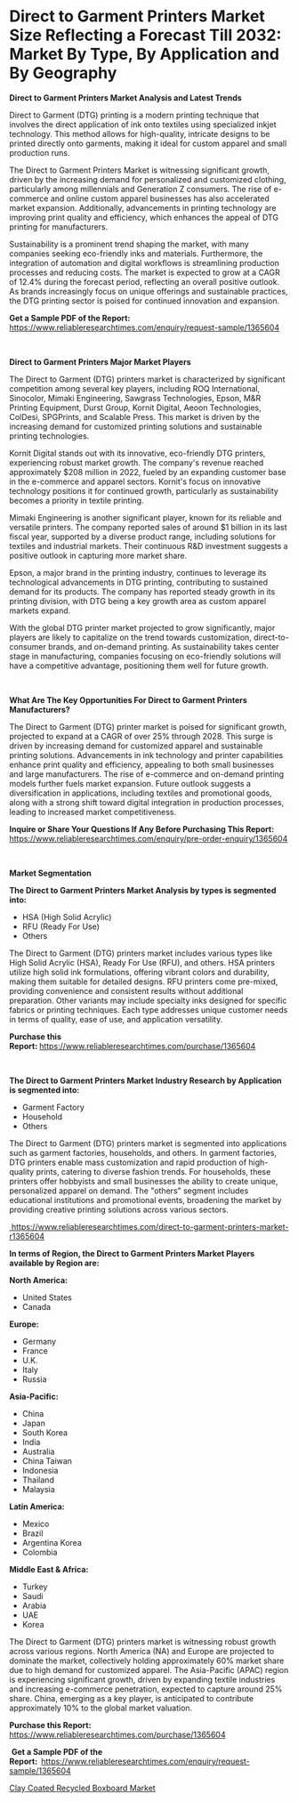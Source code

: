 <p><h1>Direct to Garment Printers Market Size Reflecting a Forecast Till 2032: Market By Type, By Application and By Geography</h1></p><p><strong>Direct to Garment Printers Market Analysis and Latest Trends</strong></p>
<p><p>Direct to Garment (DTG) printing is a modern printing technique that involves the direct application of ink onto textiles using specialized inkjet technology. This method allows for high-quality, intricate designs to be printed directly onto garments, making it ideal for custom apparel and small production runs. </p><p>The Direct to Garment Printers Market is witnessing significant growth, driven by the increasing demand for personalized and customized clothing, particularly among millennials and Generation Z consumers. The rise of e-commerce and online custom apparel businesses has also accelerated market expansion. Additionally, advancements in printing technology are improving print quality and efficiency, which enhances the appeal of DTG printing for manufacturers.</p><p>Sustainability is a prominent trend shaping the market, with many companies seeking eco-friendly inks and materials. Furthermore, the integration of automation and digital workflows is streamlining production processes and reducing costs. The market is expected to grow at a CAGR of 12.4% during the forecast period, reflecting an overall positive outlook. As brands increasingly focus on unique offerings and sustainable practices, the DTG printing sector is poised for continued innovation and expansion.</p></p>
<p><strong>Get a Sample PDF of the Report:&nbsp;</strong> <a href="https://www.reliableresearchtimes.com/enquiry/request-sample/1365604?utm_campaign=2196&utm_medium=2&utm_source=Github&utm_content=ia&utm_term=22032025&utm_id=direct-to-garment-printers">https://www.reliableresearchtimes.com/enquiry/request-sample/1365604</a></p>
<p>&nbsp;</p>
<p><strong>Direct to Garment Printers Major Market Players</strong></p>
<p><p>The Direct to Garment (DTG) printers market is characterized by significant competition among several key players, including ROQ International, Sinocolor, Mimaki Engineering, Sawgrass Technologies, Epson, M&R Printing Equipment, Durst Group, Kornit Digital, Aeoon Technologies, ColDesi, SPGPrints, and Scalable Press. This market is driven by the increasing demand for customized printing solutions and sustainable printing technologies.</p><p>Kornit Digital stands out with its innovative, eco-friendly DTG printers, experiencing robust market growth. The company's revenue reached approximately $208 million in 2022, fueled by an expanding customer base in the e-commerce and apparel sectors. Kornit's focus on innovative technology positions it for continued growth, particularly as sustainability becomes a priority in textile printing.</p><p>Mimaki Engineering is another significant player, known for its reliable and versatile printers. The company reported sales of around $1 billion in its last fiscal year, supported by a diverse product range, including solutions for textiles and industrial markets. Their continuous R&D investment suggests a positive outlook in capturing more market share.</p><p>Epson, a major brand in the printing industry, continues to leverage its technological advancements in DTG printing, contributing to sustained demand for its products. The company has reported steady growth in its printing division, with DTG being a key growth area as custom apparel markets expand.</p><p>With the global DTG printer market projected to grow significantly, major players are likely to capitalize on the trend towards customization, direct-to-consumer brands, and on-demand printing. As sustainability takes center stage in manufacturing, companies focusing on eco-friendly solutions will have a competitive advantage, positioning them well for future growth.</p></p>
<p>&nbsp;</p>
<p><strong>What Are The Key Opportunities For Direct to Garment Printers Manufacturers?</strong></p>
<p><p>The Direct to Garment (DTG) printer market is poised for significant growth, projected to expand at a CAGR of over 25% through 2028. This surge is driven by increasing demand for customized apparel and sustainable printing solutions. Advancements in ink technology and printer capabilities enhance print quality and efficiency, appealing to both small businesses and large manufacturers. The rise of e-commerce and on-demand printing models further fuels market expansion. Future outlook suggests a diversification in applications, including textiles and promotional goods, along with a strong shift toward digital integration in production processes, leading to increased market competitiveness.</p></p>
<p><strong>Inquire or Share Your Questions If Any Before Purchasing This Report:</strong> <a href="https://www.reliableresearchtimes.com/enquiry/pre-order-enquiry/1365604?utm_campaign=2196&utm_medium=2&utm_source=Github&utm_content=ia&utm_term=22032025&utm_id=direct-to-garment-printers">https://www.reliableresearchtimes.com/enquiry/pre-order-enquiry/1365604</a></p>
<p>&nbsp;</p>
<p><strong>Market Segmentation</strong></p>
<p><strong>The Direct to Garment Printers Market Analysis by types is segmented into:</strong></p>
<p><ul><li>HSA (High Solid Acrylic)</li><li>RFU (Ready For Use)</li><li>Others</li></ul></p>
<p><p>The Direct to Garment (DTG) printers market includes various types like High Solid Acrylic (HSA), Ready For Use (RFU), and others. HSA printers utilize high solid ink formulations, offering vibrant colors and durability, making them suitable for detailed designs. RFU printers come pre-mixed, providing convenience and consistent results without additional preparation. Other variants may include specialty inks designed for specific fabrics or printing techniques. Each type addresses unique customer needs in terms of quality, ease of use, and application versatility.</p></p>
<p><strong>Purchase this Report:&nbsp;</strong><a href="https://www.reliableresearchtimes.com/purchase/1365604?utm_campaign=2196&utm_medium=2&utm_source=Github&utm_content=ia&utm_term=22032025&utm_id=direct-to-garment-printers">https://www.reliableresearchtimes.com/purchase/1365604</a></p>
<p>&nbsp;</p>
<p><strong>The Direct to Garment Printers Market Industry Research by Application is segmented into:</strong></p>
<p><ul><li>Garment Factory</li><li>Household</li><li>Others</li></ul></p>
<p><p>The Direct to Garment (DTG) printers market is segmented into applications such as garment factories, households, and others. In garment factories, DTG printers enable mass customization and rapid production of high-quality prints, catering to diverse fashion trends. For households, these printers offer hobbyists and small businesses the ability to create unique, personalized apparel on demand. The "others" segment includes educational institutions and promotional events, broadening the market by providing creative printing solutions across various sectors.</p></p>
<p><a href="https://www.reliableresearchtimes.com/direct-to-garment-printers-market-r1365604?utm_campaign=2196&utm_medium=2&utm_source=Github&utm_content=ia&utm_term=22032025&utm_id=direct-to-garment-printers">&nbsp;https://www.reliableresearchtimes.com/direct-to-garment-printers-market-r1365604</a></p>
<p><strong>In terms of Region, the Direct to Garment Printers Market Players available by Region are:</strong></p>
<p>
    <p> <strong> North America: </strong>
        <ul>
            <li>United States</li>
            <li>Canada</li>
        </ul>
        </p> 
    <p> <strong> Europe: </strong>
        <ul>
            <li>Germany</li>
            <li>France</li>
            <li>U.K.</li>
            <li>Italy</li>
            <li>Russia</li>
        </ul>
        </p> 
    <p> <strong> Asia-Pacific: </strong>
        <ul>
            <li>China</li>
            <li>Japan</li>
            <li>South Korea</li>
            <li>India</li>
            <li>Australia</li>
            <li>China Taiwan</li>
            <li>Indonesia</li>
            <li>Thailand</li>
            <li>Malaysia</li>
        </ul>
        </p> 
    <p> <strong> Latin America: </strong>
        <ul>
            <li>Mexico</li>
            <li>Brazil</li>
            <li>Argentina Korea</li>
            <li>Colombia</li>
        </ul>
        </p> 
    <p> <strong> Middle East & Africa: </strong>
        <ul>
            <li>Turkey</li>
            <li>Saudi</li>
            <li>Arabia</li>
            <li>UAE</li>
            <li>Korea</li>
        </ul>
    </p>
    </p>
<p><p>The Direct to Garment (DTG) printers market is witnessing robust growth across various regions. North America (NA) and Europe are projected to dominate the market, collectively holding approximately 60% market share due to high demand for customized apparel. The Asia-Pacific (APAC) region is experiencing significant growth, driven by expanding textile industries and increasing e-commerce penetration, expected to capture around 25% share. China, emerging as a key player, is anticipated to contribute approximately 10% to the global market valuation.</p></p>
<p><strong>Purchase this Report: </strong><a href="https://www.reliableresearchtimes.com/purchase/1365604?utm_campaign=2196&utm_medium=2&utm_source=Github&utm_content=ia&utm_term=22032025&utm_id=direct-to-garment-printers">https://www.reliableresearchtimes.com/purchase/1365604</a></p>
<p>&nbsp;<strong>Get a Sample PDF of the Report:&nbsp;&nbsp;</strong><a href="https://www.reliableresearchtimes.com/enquiry/request-sample/1365604?utm_campaign=2196&utm_medium=2&utm_source=Github&utm_content=ia&utm_term=22032025&utm_id=direct-to-garment-printers">https://www.reliableresearchtimes.com/enquiry/request-sample/1365604</a></p>
<p><strong></strong></p>
<p><p><a href="https://github.com/MariaWashington76/Market-Research-Report-List-2/blob/main/clay-coated-recycled-boxboard-market.md?utm_campaign=2196&utm_medium=2&utm_source=Github&utm_content=ia&utm_term=22032025&utm_id=direct-to-garment-printers">Clay Coated Recycled Boxboard Market</a></p></p>